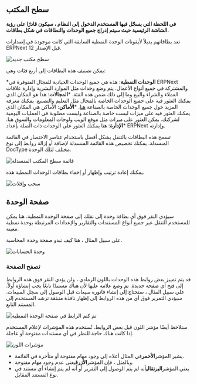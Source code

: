 ## سطح المكتب

**في اللحظة التي يسجّل فيها المستخدم الدخول إلى النظام ، سيكون قادرًا على رؤية الشاشة الرئيسية حيث سيتم إدراج جميع الوحدات والنطاقات في شكل بطاقات.**

تعد بطاقاتهم بديلاً لأيقونات الوحدة النمطية السابقة التي كانت موجودة في إصدارات ERPNext قبل الإصدار 12.

![سطح مكتب جديد](https://docs.erpnext.com/files/desktop.png)

يمكن تصنيف هذه البطاقات إلى أربع فئات وهي:

***الوحدات النمطية**: هذه هي جميع الوحدات الحيادية للمجال المتوفرة في ERPNext والمشتركة في جميع أنواع الأعمال. يتم وضع وحدات مثل الموارد البشرية وإدارة علاقات العملاء والشراء والبيع وما إلى ذلك ضمن هذه الفئة.
***المجالات**: هذا هو المكان الذي يمكنك العثور فيه على جميع الوحدات الخاصة بالمجال مثل التعليم والتصنيع. يمكنك معرفة المزيد حول جميع الوحدات الخاصة بالصناعة [هنا](https://docs.erpnext.com/docs/v13/user/manual/en#3-industry-specific-modules).
***الأماكن**: الأماكن هي المكان الذي يمكنك العثور فيه على ميزات ليست خاصة بالصناعة وليست مطلوبة في العمليات اليومية لشركتك. يمكن العثور على ميزات مثل موقع الويب ولوحات المعلومات والسوق هنا.
***الإدارة**: هنا يمكنك العثور على الوحدات ذات الصلة بإعداد ERPNext وإدارته.

تسمح هذه البطاقات بالتنقل بشكل أفضل باستخدام عناصر الاختصار في القائمة المنسدلة. يمكنك تخصيص هذه القائمة المنسدلة لإضافة أو إزالة روابط إلى نوع DocType مختلف لتلك الوحدة.

![قائمة سطح المكتب المنسدلة](https://docs.erpnext.com/files/desktop-dropdown.png)

يمكنك إعادة ترتيب وإظهار أو إخفاء بطاقات الوحدات النمطية هذه.

![سحب وإفلات](https://docs.erpnext.com/files/drag-and-drop.gif)

## صفحة الوحدة

سيؤدي النقر فوق أي بطاقة وحدة إلى نقلك إلى صفحة الوحدة النمطية. هنا يمكن للمستخدم التنقل عبر جميع أنواع المستندات والتقارير والإعدادات المرتبطة بوحدة نمطية معينة.

على سبيل المثال ، هنا كيف تبدو صفحة وحدة المحاسبة.

![وحدة الحسابات](https://docs.erpnext.com/files/accounts-module-page.png)

### تصفح الصفحة

قد يتم تمييز بعض روابط هذه الوحدات باللون الرمادي ، ولن يؤدي النقر فوق هذه الروابط إلى فتح أي صفحة جديدة. تم وضع علامة عليها لأن هناك مستندًا تابعًا يجب إنشاؤه أولاً. على سبيل المثال ، ستحتاج إلى إنشاء فاتورة مبيعات قبل الوصول إلى سجل المبيعات. سيؤدي التمرير فوق أي من هذه الروابط إلى إظهار نافذة منبثقة ترشد المستخدم إلى المستند التابع.

![تم كتم الرابط في صفحة الوحدة النمطية](https://docs.erpnext.com/files/module-link-hover.png)

ستلاحظ أيضًا مؤشر اللون قبل بعض الروابط. تُستخدم هذه المؤشرات لإعلام المستخدم إذا كانت هناك حاجة للنظر في أي مستندات مفتوحة أو عاجلة.

![مؤشرات اللون](https://docs.erpnext.com/files/color-indicator.png)

* يشير المؤشر**الأحمر**في المثال أعلاه إلى وجود مهام مفتوحة أو متأخرة في القائمة.
* وبالمثل ، فإن المؤشر**الأزرق**يعني عدم وجود مهام مفتوحة.
* يعني المؤشر**البرتقالي**أنه لم يتم الوصول إلى التقرير أو أنه لم يتم إنشاء أي مستند في نوع المستند المقابل.